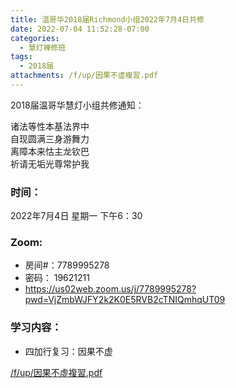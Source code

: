 ```yaml
---
title: 温哥华2018届Richmond小组2022年7月4日共修
date: 2022-07-04 11:52:28-07:00
categories:
  - 慧灯禅修班
tags:
  - 2018届
attachments: /f/up/因果不虛複習.pdf
---
```

2018届温哥华慧灯小组共修通知：

诸法等性本基法界中\
自现圆满三身游舞力\
离障本来怙主龙钦巴\
祈请无垢光尊常护我  

### 时间：

2022年7月4日 星期一 下午6：30

### Zoom:

* 房间#：7789995278 
* 密码： 19621211
* <https://us02web.zoom.us/j/7789995278?pwd=VjZmbWJFY2k2K0E5RVB2cTNIQmhqUT09>

### 学习内容：

* 四加行复习：因果不虚

[/f/up/因果不虛複習.pdf](/f/up/因果不虛複習.pdf)